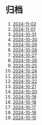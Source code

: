 # 归档

<!-- BEGIN -->

1. [2024-11-02](./2024-11-02)
1. [2024-11-01](./2024-11-01)
1. [2024-10-31](./2024-10-31)
1. [2024-10-30](./2024-10-30)
1. [2024-10-29](./2024-10-29)
1. [2024-10-28](./2024-10-28)
1. [2024-10-27](./2024-10-27)
1. [2024-10-26](./2024-10-26)
1. [2024-10-25](./2024-10-25)
1. [2024-10-24](./2024-10-24)
1. [2024-10-23](./2024-10-23)
1. [2024-10-22](./2024-10-22)
1. [2024-10-21](./2024-10-21)
1. [2024-10-20](./2024-10-20)
1. [2024-10-19](./2024-10-19)
1. [2024-10-18](./2024-10-18)
1. [2024-10-17](./2024-10-17)
1. [2024-10-16](./2024-10-16)
1. [2024-10-15](./2024-10-15)

<!-- END -->
